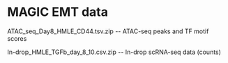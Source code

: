 # MAGIC EMT data

ATAC_seq_Day8_HMLE_CD44.tsv.zip -- ATAC-seq peaks and TF motif scores

In-drop_HMLE_TGFb_day_8_10.csv.zip -- In-drop scRNA-seq data (counts)
